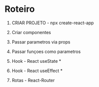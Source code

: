 # Roteiro

1. CRIAR PROJETO - npx create-react-app
2. Criar componentes
3. Passar parametros via props
4. Passar funçoes como parametros

5. Hook - React useState *
6. Hook - React useEffect *

7. Rotas - React-Router
